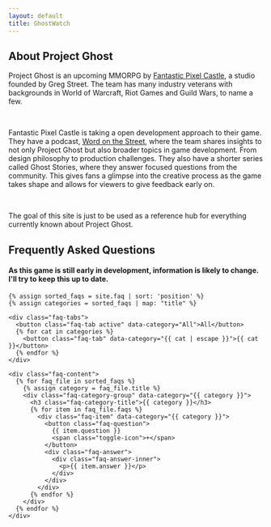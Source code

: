 ```yaml
---
layout: default
title: GhostWatch
---
```


<div class="info-stack">
  <section class="about">
    <h2>About Project Ghost</h2>
    <p>Project Ghost is an upcoming MMORPG by <a href="https://fantasticpixelcastle.com/" target="_blank">Fantastic Pixel Castle</a>, a studio founded by Greg Street. The team has many industry veterans with backgrounds in World of Warcraft, Riot Games and Guild Wars, to name a few.</p>
    <br>
    <p>Fantastic Pixel Castle is taking a open development approach to their game. They have a podcast, <a href="https://www.youtube.com/watch?v=Srvis5NigZ0&list=PLBs3DklCxIXyoIqNcm5IJ1_x5qUA_3a_x&index=1" target="_blank">Word on the Street</a>,  where the team shares insights to not only Project Ghost but also broader topics in game development. From design philosophy to production challenges. They also have a shorter series called Ghost Stories, where they answer focused questions from the community. This gives fans a glimpse into the creative process as the game takes shape and allows for viewers to give feedback early on.</p>
    <br>
    <p>The goal of this site is just to be used as a  reference hub for everything currently known about Project Ghost.</p>
  </section>

  <section class="faq">
    <h2>Frequently Asked Questions</h2>
    <h4>As this game is still early in development, information is likely to change. I'll try to keep this up to date.</h4>

    {% assign sorted_faqs = site.faq | sort: 'position' %}
    {% assign categories = sorted_faqs | map: "title" %}

    <div class="faq-tabs">
      <button class="faq-tab active" data-category="All">All</button>
      {% for cat in categories %}
        <button class="faq-tab" data-category="{{ cat | escape }}">{{ cat }}</button>
      {% endfor %}
    </div>

    <div class="faq-content">
      {% for faq_file in sorted_faqs %}
        {% assign category = faq_file.title %}
        <div class="faq-category-group" data-category="{{ category }}">
          <h3 class="faq-category-title">{{ category }}</h3>
          {% for item in faq_file.faqs %}
            <div class="faq-item" data-category="{{ category }}">
              <button class="faq-question">
                {{ item.question }}
                <span class="toggle-icon">+</span>
              </button>
              <div class="faq-answer">
                <div class="faq-answer-inner">
                  <p>{{ item.answer }}</p>
                </div>
              </div>
            </div>
          {% endfor %}
        </div>
      {% endfor %}
    </div>
  </section>
</div>
<script src="/js/faq.js"></script> 